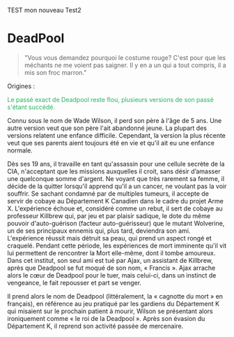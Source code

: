 TEST
mon nouveau Test2


# **DeadPool**


>  "Vous vous demandez pourquoi le costume rouge? C'est pour que les méchants ne me voient pas saigner. Il y en a un qui a tout compris, il a mis son froc marron."


Origines :

<span style="color: #26B260" class="center">Le passé exact de Deadpool reste flou, plusieurs versions de son passé s'étant succédé.

Connu sous le nom de Wade Wilson, il perd son père à l'âge de 5 ans. Une autre version veut que son père l'ait abandonné jeune. La plupart des versions relatent une enfance difficile. Cependant, la version la plus récente veut que ses parents aient toujours été en vie et qu'il ait eu une enfance normale.

Dès ses 19 ans, il travaille en tant qu'assassin pour une cellule secrète de la CIA, n'acceptant que les missions auxquelles il croit, sans désir d’amasser une quelconque somme d'argent. Ne voyant que très rarement sa femme, il décide de la quitter lorsqu'il apprend qu'il a un cancer, ne voulant pas la voir souffrir. Se sachant condamné par de multiples tumeurs, il accepte de servir de cobaye au Département K Canadien dans le cadre du projet Arme X. L'expérience échoue et, considéré comme un rebut, il sert de cobaye au professeur Killbrew qui, par jeu et par plaisir sadique, le dote du même pouvoir d'auto-guérison (facteur auto-guérisseur) que le mutant Wolverine, un de ses principaux ennemis qui, plus tard, deviendra son ami. L'expérience réussit mais détruit sa peau, qui prend un aspect rongé et craquelé. Pendant cette période, les expériences de mort imminente qu'il vit lui permettent de rencontrer la Mort elle-même, dont il tombe amoureux. Dans cet institut, son seul ami est tué par Ajax, un assistant de Killbrew, après que Deadpool se fut moqué de son nom, « Francis ». Ajax arrache alors le cœur de Deadpool pour le tuer, mais celui-ci, dans un instinct de vengeance, le fait repousser et part se venger.

Il prend alors le nom de Deadpool (littéralement, la « cagnotte du mort » en français), en référence au jeu pratiqué par les gardiens du Département K qui misaient sur le prochain patient à mourir, Wilson se présentant alors ironiquement comme « le roi de la Deadpool ». Après son évasion du Département K, il reprend son activité passée de mercenaire.</span> 
